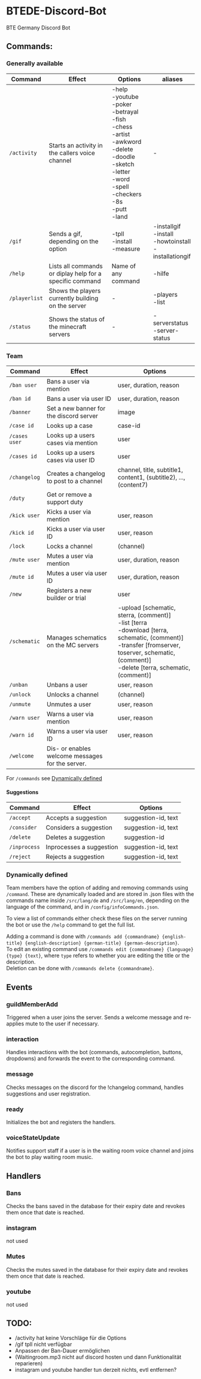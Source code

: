 # BTEDE-Discord-Bot

BTE Germany Discord Bot

## Commands:

### Generally available

| Command       | Effect                                                   | Options                                                                                                                                                                                                  | aliases                                                         |
|---------------|----------------------------------------------------------|----------------------------------------------------------------------------------------------------------------------------------------------------------------------------------------------------------|-----------------------------------------------------------------|
| `/activity`   | Starts an activity in the callers voice channel          | -help<br/>-youtube<br/>-poker<br/>-betrayal<br/>-fish<br/>-chess<br/>-artist<br/>-awkword<br/>-delete<br/>-doodle<br/>-sketch<br/>-letter<br/>-word<br/>-spell<br/>-checkers<br/>-8s<br/>-putt<br/>-land | -                                                               |
| `/gif`        | Sends a gif, depending on the option                     | -tpll<br />-install<br />-measure                                                                                                                                                                        | -installgif<br/>-install<br/>-howtoinstall<br/>-installationgif |
| `/help`       | Lists all commands or diplay help for a specific command | Name of any command                                                                                                                                                                                      | -hilfe                                                          |
| `/playerlist` | Shows the players currently building on the server       | -                                                                                                                                                                                                        | -players<br/>-list                                              |
| `/status`     | Shows the status of the minecraft servers                | -                                                                                                                                                                                                        | -serverstatus<br/>-server-status                                |

### Team

| Command       | Effect                                           | Options                                                                                                                                                                                                  |
|---------------|--------------------------------------------------|----------------------------------------------------------------------------------------------------------------------------------------------------------------------------------------------------------|
| `/ban user`   | Bans a user via mention                          | user, duration, reason                                                                                                                                                                                   |
| `/ban id`     | Bans a user via user ID                          | user, duration, reason                                                                                                                                                                                   |
| `/banner`     | Set a new banner for the discord server          | image                                                                                                                                                                                                    |
| `/case id`    | Looks up a case                                  | case-id                                                                                                                                                                                                  |
| `/cases user` | Looks up a users cases via mention               | user                                                                                                                                                                                                     |
| `/cases id`   | Looks up a users cases via user ID               | user                                                                                                                                                                                                     |
| `/changelog`  | Creates a changelog to post to a channel         | channel, title, subtitle1, content1, (subtitle2), ..., (content7)                                                                                                                                        |
| `/duty`       | Get or remove a support duty                     |                                                                                                                                                                                                          |
| `/kick user`  | Kicks a user via mention                         | user, reason                                                                                                                                                                                             |
| `/kick id`    | Kicks a user via user ID                         | user, reason                                                                                                                                                                                             |
| `/lock`       | Locks a channel                                  | (channel)                                                                                                                                                                                                |
| `/mute user`  | Mutes a user via mention                         | user, duration, reason                                                                                                                                                                                   |
| `/mute id`    | Mutes a user via user ID                         | user, duration, reason                                                                                                                                                                                   |
| `/new`        | Registers a new builder or trial                 | user                                                                                                                                                                                                     |
| `/schematic`  | Manages schematics on the MC servers             | -upload [schematic, sterra, (comment)]<br/>-list [terra<br/>-download [terra, schematic, (comment)]<br/>-transfer [fromserver, toserver, schematic, (comment)]<br/>-delete [terra, schematic, (comment)] |
| `/unban`      | Unbans a user                                    | user, reason                                                                                                                                                                                             |
| `/unlock`     | Unlocks a channel                                | (channel)                                                                                                                                                                                                |
| `/unmute`     | Unmutes a user                                   | user, reason                                                                                                                                                                                             |
| `/warn user`  | Warns a user via mention                         | user, reason                                                                                                                                                                                             |
| `/warn id`    | Warns a user via user ID                         | user, reason                                                                                                                                                                                             |
| `/welcome`    | Dis- or enables welcome messages for the server. |                                                                                                                                                                                                          |

For `/commands` see [Dynamically defined](#dynamically-defined)

#### Suggestions

| Command      | Effect                   | Options             |
|--------------|--------------------------|---------------------|
| `/accept`    | Accepts a suggestion     | suggestion-id, text |
| `/consider`  | Considers a suggestion   | suggestion-id, text |
| `/delete`    | Deletes a suggestion     | suggestion-id       |
| `/inprocess` | Inprocesses a suggestion | suggestion-id, text |
| `/reject`    | Rejects a suggestion     | suggestion-id, text |

### Dynamically defined

Team members have the option of adding and removing commands using `/command`.
These are dynamically loaded and are stored in .json files with the commands name inside `/src/lang/de` and
`/src/lang/en`, depending on the language of the command, and in `/config/infoCommands.json`.

To view a list of commands either check these files on the server running the bot or use the `/help` command to get the
full list.

Adding a command is done with `/commands add {commandname} {english-title} {english-description} {german-title}
{german-description}`.<br>
To edit an existing command use `/commands edit {commandname} {language} {type} {text}`, where `type` refers to whether
you are editing the title or the description.<br>
Deletion can be done with `/commands delete {commandname}`.

## Events

### guildMemberAdd

Triggered when a user joins the server. Sends a welcome message and re-applies mute to the user if necessary.

### interaction

Handles interactions with the bot (commands, autocompletion, buttons, dropdowns) and forwards the event to the
corresponding command.

### message
Checks messages on the discord for the !changelog command, handles suggestions and user registration.
### ready

Initializes the bot and registers the handlers.

### voiceStateUpdate

Notifies support staff if a user is in the waiting room voice channel and joins the bot to play waiting room music.

## Handlers

### Bans

Checks the bans saved in the database for their expiry date and revokes them once that date is reached.

### instagram

not used

### Mutes

Checks the mutes saved in the database for their expiry date and revokes them once that date is reached.

### youtube

not used

## TODO:

* /activity hat keine Vorschläge für die Options
* /gif tpll nicht verfügbar
* Anpassen der Ban-Dauer ermöglichen
* (Waitingroom.mp3 nicht auf discord hosten und dann Funktionalität reparieren)
* instagram und youtube handler tun derzeit nichts, evtl entfernen?